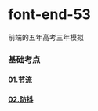 # font-end-53
前端的五年高考三年模拟

### 基础考点
#### [01.节流](./basic/01_throttle.html)
#### [02.防抖](./basic/02_debounce.html)